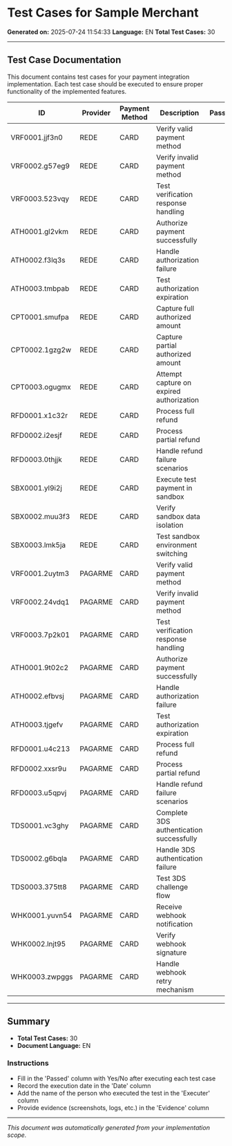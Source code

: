 # Test Cases for Sample Merchant

**Generated on:** 2025-07-24 11:54:33
**Language:** EN
**Total Test Cases:** 30

---

## Test Case Documentation

This document contains test cases for your payment integration implementation.
Each test case should be executed to ensure proper functionality of the implemented features.


| ID | Provider | Payment Method | Description | Passed | Date | Executer | Evidence |
|----|----------|----------------|-------------|--------|------|----------|----------|
| VRF0001.jjf3n0 | REDE | CARD | Verify valid payment method |  |  |  |  |
| VRF0002.g57eg9 | REDE | CARD | Verify invalid payment method |  |  |  |  |
| VRF0003.523vqy | REDE | CARD | Test verification response handling |  |  |  |  |
| ATH0001.gl2vkm | REDE | CARD | Authorize payment successfully |  |  |  |  |
| ATH0002.f3lq3s | REDE | CARD | Handle authorization failure |  |  |  |  |
| ATH0003.tmbpab | REDE | CARD | Test authorization expiration |  |  |  |  |
| CPT0001.smufpa | REDE | CARD | Capture full authorized amount |  |  |  |  |
| CPT0002.1gzg2w | REDE | CARD | Capture partial authorized amount |  |  |  |  |
| CPT0003.ogugmx | REDE | CARD | Attempt capture on expired authorization |  |  |  |  |
| RFD0001.x1c32r | REDE | CARD | Process full refund |  |  |  |  |
| RFD0002.i2esjf | REDE | CARD | Process partial refund |  |  |  |  |
| RFD0003.0thjjk | REDE | CARD | Handle refund failure scenarios |  |  |  |  |
| SBX0001.yl9i2j | REDE | CARD | Execute test payment in sandbox |  |  |  |  |
| SBX0002.muu3f3 | REDE | CARD | Verify sandbox data isolation |  |  |  |  |
| SBX0003.lmk5ja | REDE | CARD | Test sandbox environment switching |  |  |  |  |
| VRF0001.2uytm3 | PAGARME | CARD | Verify valid payment method |  |  |  |  |
| VRF0002.24vdq1 | PAGARME | CARD | Verify invalid payment method |  |  |  |  |
| VRF0003.7p2k01 | PAGARME | CARD | Test verification response handling |  |  |  |  |
| ATH0001.9t02c2 | PAGARME | CARD | Authorize payment successfully |  |  |  |  |
| ATH0002.efbvsj | PAGARME | CARD | Handle authorization failure |  |  |  |  |
| ATH0003.tjgefv | PAGARME | CARD | Test authorization expiration |  |  |  |  |
| RFD0001.u4c213 | PAGARME | CARD | Process full refund |  |  |  |  |
| RFD0002.xxsr9u | PAGARME | CARD | Process partial refund |  |  |  |  |
| RFD0003.u5qpvj | PAGARME | CARD | Handle refund failure scenarios |  |  |  |  |
| TDS0001.vc3ghy | PAGARME | CARD | Complete 3DS authentication successfully |  |  |  |  |
| TDS0002.g6bqla | PAGARME | CARD | Handle 3DS authentication failure |  |  |  |  |
| TDS0003.375tt8 | PAGARME | CARD | Test 3DS challenge flow |  |  |  |  |
| WHK0001.yuvn54 | PAGARME | CARD | Receive webhook notification |  |  |  |  |
| WHK0002.lnjt95 | PAGARME | CARD | Verify webhook signature |  |  |  |  |
| WHK0003.zwpggs | PAGARME | CARD | Handle webhook retry mechanism |  |  |  |  |

---

## Summary

- **Total Test Cases:** 30
- **Document Language:** EN

### Instructions
- Fill in the 'Passed' column with Yes/No after executing each test case
- Record the execution date in the 'Date' column
- Add the name of the person who executed the test in the 'Executer' column
- Provide evidence (screenshots, logs, etc.) in the 'Evidence' column

---

*This document was automatically generated from your implementation scope.*